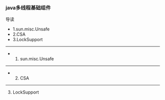 ### java多线程基础组件

导读
- 1.sun.misc.Unsafe
- 2.CSA
- 3.LockSupport

---

- 1. sun.misc.Unsafe

---
- 2. CSA

---

3. LockSupport


